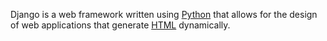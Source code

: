 Django is a web framework written using [Python](/wiki/Python) that allows for the design of web applications that generate [HTML](/wiki/HTML) dynamically.

    